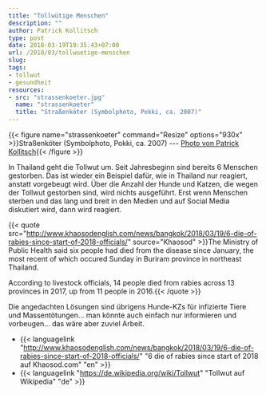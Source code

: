 ```yaml
---
title: "Tollwütige Menschen"
description: ""
author: Patrick Kollitsch
type: post
date: 2018-03-19T19:35:43+07:00
url: /2018/03/tollwuetige-menschen
slug:
tags:
- tollwut
- gesundheit
resources:
- src: "strassenkoeter.jpg"
  name: "strassenkoeter"
  title: "Straßenköter (Symbolphoto, Pokki, ca. 2007)"
---
```


{{< figure name="strassenkoeter" command="Resize" options="930x" >}}Straßenköter (Symbolphoto, Pokki, ca. 2007) --- [Photo von Patrick Kollitsch](https://samui-samui.de/){{< /figure >}}

In Thailand geht die Tollwut um. Seit Jahresbeginn sind bereits 6 Menschen gestorben. Das ist wieder ein Beispiel dafür, wie in Thailand nur reagiert, anstatt vorgebeugt wird. Über die Anzahl der Hunde und Katzen, die wegen der Tollwut gestorben sind, wird nichts ausgeführt. Erst wenn Menschen sterben und das lang und breit in den Medien und auf Social Media diskutiert wird, dann wird reagiert.

{{< quote src="http://www.khaosodenglish.com/news/bangkok/2018/03/19/6-die-of-rabies-since-start-of-2018-officials/" source="Khaosod" >}}The Ministry of Public Health said six people had died from the disease since January, the most recent of which occured Sunday in Buriram province in northeast Thailand.

According to livestock officials, 14 people died from rabies across 13 provinces in 2017, up from 11 people in 2016.{{< /quote >}}

Die angedachten Lösungen sind übrigens Hunde-KZs für infizierte Tiere und Massentötungen... man könnte auch einfach nur informieren und vorbeugen... das wäre aber zuviel Arbeit.

-   {{< languagelink "http://www.khaosodenglish.com/news/bangkok/2018/03/19/6-die-of-rabies-since-start-of-2018-officials/" "6 die of rabies since start of 2018 auf Khaosod.com" "en" >}}
-   {{< languagelink "https://de.wikipedia.org/wiki/Tollwut" "Tollwut auf Wikipedia" "de" >}}
